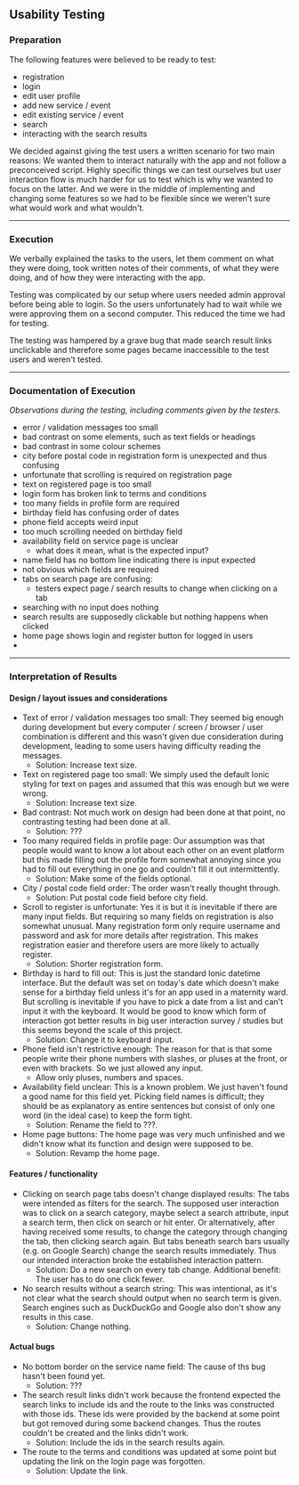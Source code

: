 ## Usability Testing

### Preparation 

The following features were believed to be ready to test:
- registration
- login
- edit user profile
- add new service / event
- edit existing service / event
- search
- interacting with the search results

We decided against giving the test users a written scenario for two main reasons: We wanted them to interact naturally with the app and not follow a preconceived script. Highly specific things we can test ourselves but user interaction flow is much harder for us to test which is why we wanted to focus on the latter. And we were in the middle of implementing and changing some features so we had to be flexible since we weren't sure what would work and what wouldn't. 

***

### Execution

We verbally explained the tasks to the users, let them comment on what they were doing, took written notes of their comments, of what they were doing, and of how they were interacting with the app. 

Testing was complicated by our setup where users needed admin approval before being able to login. So the users unfortunately had to wait while we were approving them on a second computer. This reduced the time we had for testing.

The testing was hampered by a grave bug that made search result links unclickable and therefore some pages became inaccessible to the test users and weren't tested.

***

### Documentation of Execution

_Observations during the testing, including comments given by the testers._

- error / validation messages too small
- bad contrast on some elements, such as text fields or headings
- bad contrast in some colour schemes
- city before postal code in registration form is unexpected and thus confusing
- unfortunate that scrolling is required on registration page
- text on registered page is too small
- login form has broken link to terms and conditions
- too many fields in profile form are required
- birthday field has confusing order of dates
- phone field accepts weird input
- too much scrolling needed on birthday field
- availability field on service page is unclear
  - what does it mean, what is the expected input?
- name field has no bottom line indicating there is input expected
- not obvious which fields are required
- tabs on search page are confusing:
  - testers expect page / search results to change when clicking on a tab
- searching with no input does nothing
- search results are supposedly clickable but nothing happens when clicked
- home page shows login and register button for logged in users
- 

***

### Interpretation of Results

#### Design / layout issues and considerations

- Text of error / validation messages too small: They seemed big enough during development but every computer / screen / browser / user combination is different and this wasn't given due consideration during development, leading to some users having difficulty reading the messages.
  - Solution: Increase text size.
- Text on registered page too small: We simply used the default Ionic styling for text on pages and assumed that this was enough but we were wrong.
  - Solution: Increase text size.
- Bad contrast: Not much work on design had been done at that point, no contrasting testing had been done at all.
  - Solution: ???
- Too many required fields in profile page: Our assumption was that people would want to know a lot about each other on an event platform but this made filling out the profile form somewhat annoying since you had to fill out everything in one go and couldn't fill it out intermittently.
  - Solution: Make some of the fields optional.
- City / postal code field order: The order wasn't really thought through.
  - Solution: Put postal code field before city field.
- Scroll to register is unfortunate: Yes it is but it is inevitable if there are many input fields. But requiring so many fields on registration is also somewhat unusual. Many registration form only require username and password and ask for more details after registration. This makes registration easier and therefore users are more likely to actually register.
  - Solution: Shorter registration form.
- Birthday is hard to fill out: This is just the standard Ionic datetime interface. But the default was set on today's date which doesn't make sense for a birthday field unless it's for an app used in a maternity ward. But scrolling is inevitable if you have to pick a date from a list and can't input it with the keyboard. It would be good to know which form of interaction got better results in big user interaction survey / studies but this seems beyond the scale of this project.
  - Solution: Change it to keyboard input.
- Phone field isn't restrictive enough: The reason for that is that some people write their phone numbers with slashes, or pluses at the front, or even with brackets. So we just allowed any input.
  - Allow only pluses, numbers and spaces.
- Availability field unclear: This is a known problem. We just haven't found a good name for this field yet. Picking field names is difficult; they should be as explanatory as entire sentences but consist of only one word (in the ideal case) to keep the form tight.
  - Solution: Rename the field to ???.
- Home page buttons: The home page was very much unfinished and we didn't know what its function and design were supposed to be.
  - Solution: Revamp the home page.


#### Features / functionality

- Clicking on search page tabs doesn't change displayed results: The tabs were intended as filters for the search. The supposed user interaction was to click on a search category, maybe select a search attribute, input a search term, then click on search or hit enter. Or alternatively, after having received some results, to change the category through changing the tab, then clicking search again. But tabs beneath search bars usually (e.g. on Google Search) change the search results immediately. Thus our intended interaction broke the established interaction pattern. 
  - Solution: Do a new search on every tab change. Additional benefit: The user has to do one click fewer.
- No search results without a search string: This was intentional, as it's not clear what the search should output when no search term is given. Search engines such as DuckDuckGo and Google also don't show any results in this case.
  - Solution: Change nothing.

#### Actual bugs

- No bottom border on the service name field: The cause of ths bug hasn't been found yet.
  - Solution: ???
- The search result links didn't work because the frontend expected the search links to include ids and the route to the links was constructed with those ids. These ids were provided by the backend at some point but got removed during some backend changes. Thus the routes couldn't be created and the links didn't work.
  - Solution: Include the ids in the search results again.
- The route to the terms and conditions was updated at some point but updating the link on the login page was forgotten.
  - Solution: Update the link.



